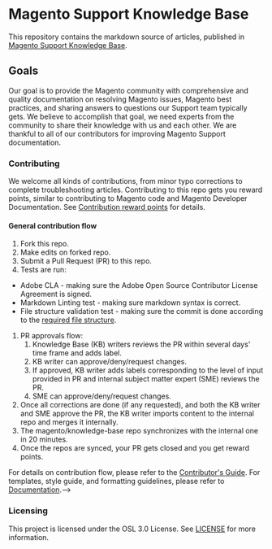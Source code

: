 # Magento Support Knowledge Base
This repository contains the markdown source of articles, published in [Magento Support Knowledge Base](https://support.magento.com/hc/en-us).

## Goals

Our goal is to provide the Magento community with comprehensive and quality documentation on resolving Magento issues, Magento best practices, and sharing answers to questions our Support team typically gets. We believe to accomplish that goal, we need experts from the community to share their knowledge with us and each other. We are thankful to all of our contributors for improving Magento Support documentation.


### Contributing 

We welcome all kinds of contributions, from minor typo corrections to complete troubleshooting articles. Contributing to this repo gets you reward points, similar to contributing to Magento code and Magento Developer Documentation. See [Contribution reward points](docs/contribution-points.md) for details.


#### General contribution flow

1. Fork this repo.
1. Make edits on forked repo.
1. Submit a Pull Request (PR) to this repo.
1. Tests are run:
  * Adobe CLA - making sure the Adobe Open Source Contributor License Agreement is signed.
  * Markdown Linting test - making sure markdown syntax is correct.
  * File structure validation test - making sure the commit is done according to the [required file structure](.github/CONTRIBUTING,md#file_structure).
1. PR approvals flow:
     1. Knowledge Base (KB) writers reviews the PR within several days' time frame and adds label.
     1. KB writer can approve/deny/request changes.
     1. If approved, KB writer adds labels corresponding to the level of input provided in PR and internal subject matter expert (SME) reviews the PR.
     1. SME can approve/deny/request changes.
1. Once all corrections are done (if any requested), and both the KB writer and SME approve the PR, the KB writer imports content to the internal repo and merges it internally.
1. The  magento/knowledge-base repo synchronizes with the internal one in 20 minutes.
1. Once the repos are synced, your PR gets closed and you get reward points.

For details on contribution flow, please refer to the [Contributor's Guide](.github/CONTRIBUTING.md).
For templates, style guide, and formatting guidelines, please refer to [Documentation](docs/index.md).-->

### Licensing

This project is licensed under the OSL 3.0 License. See [LICENSE](LICENSE) for more information.

